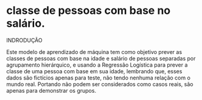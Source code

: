 # classe de pessoas com base no salário.
INDRODUÇÃO

Este modelo de aprendizado de máquina tem como objetivo prever as classes de pessoas com base na idade e salário de pessoas separadas por agrupamento hierárquico, e usando a Regressão Logística para prever a classe de uma pessoa com base em sua idade, lembrando que, esses dados são fictícios apenas para teste, não tendo nenhuma relação com o mundo real. Portando não podem ser considerados como casos reais, são apenas para demonstrar os grupos.
